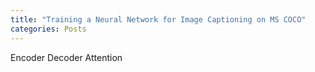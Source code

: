 ```yaml
---
title: "Training a Neural Network for Image Captioning on MS COCO"
categories: Posts
---
```


Encoder
Decoder
Attention
